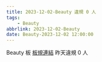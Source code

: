 ```yaml
---
title: 2023-12-02-Beauty 違規 0 人
tags:
    - Beauty
abbrlink: 2023-12-02-Beauty
date: Beauty-2023-12-02 12:00:00
---
```

Beauty 板 [板規連結](https://www.ptt.cc/bbs/Beauty/M.1630069980.A.84B.html)
昨天違規 0 人
